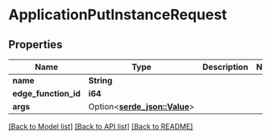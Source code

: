 # ApplicationPutInstanceRequest

## Properties

Name | Type | Description | Notes
------------ | ------------- | ------------- | -------------
**name** | **String** |  | 
**edge_function_id** | **i64** |  | 
**args** | Option<[**serde_json::Value**](.md)> |  | 

[[Back to Model list]](../README.md#documentation-for-models) [[Back to API list]](../README.md#documentation-for-api-endpoints) [[Back to README]](../README.md)


